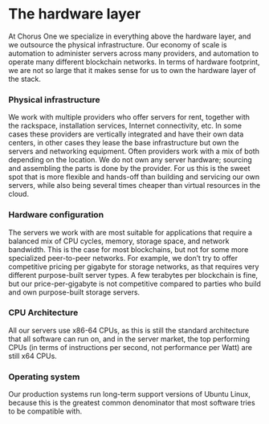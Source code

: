 # The hardware layer

At Chorus One we specialize in everything above the hardware layer,
and we outsource the physical infrastructure.
Our economy of scale is automation to administer servers across many providers,
and automation to operate many different blockchain networks.
In terms of hardware footprint,
we are not so large that it makes sense for us to own the hardware layer of the stack.

### Physical infrastructure

We work with multiple providers who offer servers for rent,
together with the rackspace, installation services, Internet connectivity, etc.
In some cases these providers are vertically integrated and have their own data centers,
in other cases they lease the base infrastructure but own the servers and networking equipment.
Often providers work with a mix of both depending on the location.
We do not own any server hardware;
sourcing and assembling the parts is done by the provider.
For us this is the sweet spot that is more flexible and hands-off than building and servicing our own servers,
while also being several times cheaper than virtual resources in the cloud.

### Hardware configuration

The servers we work with are most suitable for applications
that require a balanced mix of CPU cycles, memory, storage space, and network bandwidth.
This is the case for most blockchains,
but not for some more specialized peer-to-peer networks.
For example, we don’t try to offer competitive pricing per gigabyte for storage networks,
as that requires very different purpose-built server types.
A few terabytes per blockchain is fine,
but our price-per-gigabyte is not competitive compared to parties who build and own purpose-built storage servers.

### CPU Architecture

All our servers use x86-64 CPUs,
as this is still the standard architecture that all software can run on,
and in the server market, the top performing CPUs
(in terms of instructions per second, not performance per Watt) are still x64 CPUs.

### Operating system

Our production systems run long-term support versions of Ubuntu Linux,
because this is the greatest common denominator that most software tries to be compatible with.

